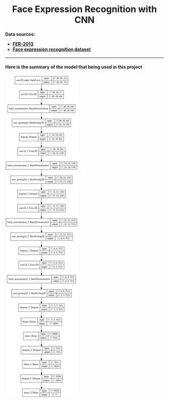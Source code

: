 <html>
    <body>
        <h1 align="center">Face Expression Recognition with CNN</h1>
        <h4>Data sources:<ul>
            <li><a href="https://www.kaggle.com/msambare/fer2013">FER-2013</a>
            <li><a href="https://www.kaggle.com/jonathanoheix/face-expression-recognition-dataset">Face expression recognition dataset</a>
        </ul></h4><hr>
        <h4>Here is the summary of the model that being used in this project</h4>
        <img src="CNN_layers.png" align="center">
    </body>
</html>